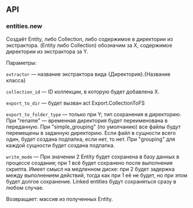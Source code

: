 ## API

### entities.new

Создаёт Entity, либо Collection, либо содержимое в директории из экстрактора. (Entity либо Collection) обозначим за X, содержимое директории из экстрактора за Y.

Параметры:

`extractor` — название экстрактора вида {Директория}.{Название класса}

`collection_id` — ID коллекции, в которую будет добавлена X.

`export_to_dir` — будет вызван act Export.CollectionToFS

`export_to_folder_type` — только при Y; тип сохранения в директорию. При "rename" — временная директория будет переименована в переданную. При "simple_grouping" (по умолчанию) все файлы будут перемещены в заданную директорию. Если файл в сущности всего один, будет создана подпапка, если нет, то нет. При "grouping" для каждой сущности будет создана подпапка.

`write_mode` — При значении 2 Entity будет сохранена в базу данных в процессе создания; при 1 всё будет сохранено после выполнения скрипта. Имеет смысл на медленном диске: при 2 будет задержка между выполнением действий, тогда как при 1 её не будет, но при этом будет долгое сохранение. Linked entities будут сохраняться сразу в любом случае.

Возвращает: массив из полученных Entity.
